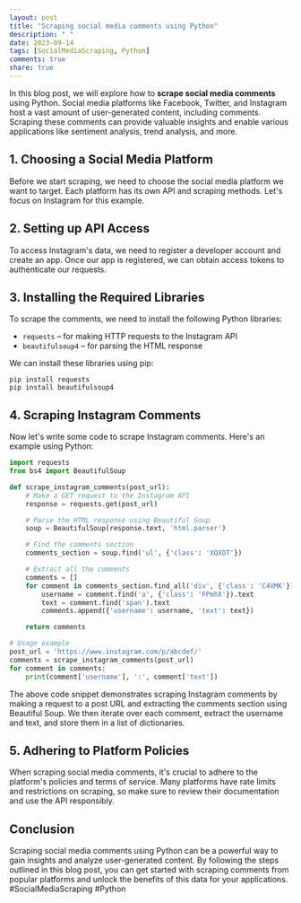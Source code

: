 ```yaml
---
layout: post
title: "Scraping social media comments using Python"
description: " "
date: 2023-09-14
tags: [SocialMediaScraping, Python]
comments: true
share: true
---
```


In this blog post, we will explore how to **scrape social media comments** using Python. Social media platforms like Facebook, Twitter, and Instagram host a vast amount of user-generated content, including comments. Scraping these comments can provide valuable insights and enable various applications like sentiment analysis, trend analysis, and more.

## 1. Choosing a Social Media Platform

Before we start scraping, we need to choose the social media platform we want to target. Each platform has its own API and scraping methods. Let's focus on Instagram for this example.

## 2. Setting up API Access

To access Instagram's data, we need to register a developer account and create an app. Once our app is registered, we can obtain access tokens to authenticate our requests.

## 3. Installing the Required Libraries

To scrape the comments, we need to install the following Python libraries:
- `requests` – for making HTTP requests to the Instagram API
- `beautifulsoup4` – for parsing the HTML response

We can install these libraries using pip:
```
pip install requests
pip install beautifulsoup4
```

## 4. Scraping Instagram Comments

Now let's write some code to scrape Instagram comments. Here's an example using Python:

```python
import requests
from bs4 import BeautifulSoup

def scrape_instagram_comments(post_url):
    # Make a GET request to the Instagram API
    response = requests.get(post_url)

    # Parse the HTML response using Beautiful Soup
    soup = BeautifulSoup(response.text, 'html.parser')

    # Find the comments section
    comments_section = soup.find('ul', {'class': 'XQXOT'})

    # Extract all the comments
    comments = []
    for comment in comments_section.find_all('div', {'class': 'C4VMK'}):
        username = comment.find('a', {'class': 'FPmhX'}).text
        text = comment.find('span').text
        comments.append({'username': username, 'text': text})

    return comments

# Usage example
post_url = 'https://www.instagram.com/p/abcdef/'
comments = scrape_instagram_comments(post_url)
for comment in comments:
    print(comment['username'], ':', comment['text'])
```

The above code snippet demonstrates scraping Instagram comments by making a request to a post URL and extracting the comments section using Beautiful Soup. We then iterate over each comment, extract the username and text, and store them in a list of dictionaries.

## 5. Adhering to Platform Policies

When scraping social media comments, it's crucial to adhere to the platform's policies and terms of service. Many platforms have rate limits and restrictions on scraping, so make sure to review their documentation and use the API responsibly.

## Conclusion

Scraping social media comments using Python can be a powerful way to gain insights and analyze user-generated content. By following the steps outlined in this blog post, you can get started with scraping comments from popular platforms and unlock the benefits of this data for your applications. #SocialMediaScraping #Python